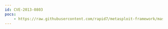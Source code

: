 ```yaml
---
id: CVE-2013-0803
pocs:
    - https://raw.githubusercontent.com/rapid7/metasploit-framework/master/modules/exploits/multi/http/polarcms_upload_exec.rb
---
```

